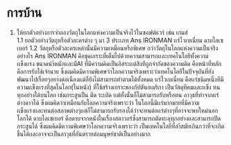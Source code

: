 # การบ้าน

1. ให้ยกตัวอย่างการจำลองวัตถุในโลกแห่งความเป็นจริงไว้ในซอฟต์แวร์ เช่น เกมส์   
1.1 ยกตัวอย่างวัตถุหรือตัวละครต่าง ๆ  มา 3 ประเภท
   Ans IRONMAN เเร่ไวเบเนี่ยม ดาบไลเซเบอร์
1.2 วัตถุหรือตัวละครเหล่านั้นมีความเหมือนหรือพิเศษ กว่าวัตถุในโลกแห่งความเป็นจริงอย่างไร
   Ans IRONMAN คิอชุดเกราะที่เต็มไปด้วยความสามารถเเละเทคโนโลยีทั้งความเเข็งเเรง ขนาดนำ้หนักเเละมีAI ที่มีความคิดเป็นอิสระเเต่สิงทีถูกจำกัดของความคิด คือหน้าที่หลักคือการรับใช้เจ้านาย ซึ่งผมคิดมีความพิเศษว่าโลกความจริงเพราะว่าเทคโนโลยีในปัจจุบันที่ยังพัฒนาไปเรื่อยๆอยา่งต่อเนืองเเต่ก็ยังไม่สามารถทำตามได้ทั้งหมด
       เเร่ไวเบเนี่ยม คือเเร่ชนิดหนึ่งทีมีความเเข็งเเรงที่สุดในโลก(ในหนัง) ที่ใช้สร้างเกราะของกัปตันอเมริกา เป็นวัสดุทีคมเเละเเข็ง ทนทุกอย่างได้บนโลก เช่นกระสูนปืน มีด ระเบิด เเต่ทั้งนั้นก็ไม่สามารถรับหรือทน อาวุธที่ทำจากเเร่ต่างดาวได้ ซึ่งผมคิดว่าเหมือนกับโลกความจริงเพราะว่า ในโลกนี้มีเเร่มากมายที่มีความเเข็งเเรงเเละทนต่อสภาพต่างๆเเต่ก็ไม่สามารถรับรองได้ว่าจะทนต่อเเร่ต่างๆที่อาจจะพบใหม่นอกโลกได้
      ดาบไลเซเบอร์  คือดาบจากหนังในเรื่องสตาวอร์ซึ่งสามารถตัดทะลุทุกอย่างเเละสามารถปัดกระสูนได้ ซึ่งผมคิดมีความพิเศษว่าโลกความจริงเพราะว่า เป็นเทคโนโลยีที่ลำ้สมัยเกินกว่าที่จะเกิดขึ้นได้เเละอาจจะเป็นอาวุธที่อันตรายต่อมนุษย์ชาติเป็นอย่างมาก
